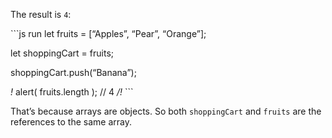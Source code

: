 The result is `4`:

\`\`\`js run let fruits = \[“Apples”, “Pear”, “Orange”\];

let shoppingCart = fruits;

shoppingCart.push(“Banana”);

_!_ alert( fruits.length ); // 4 _/!_ \`\`\`

That’s because arrays are objects. So both `shoppingCart` and `fruits` are the references to the same array.
